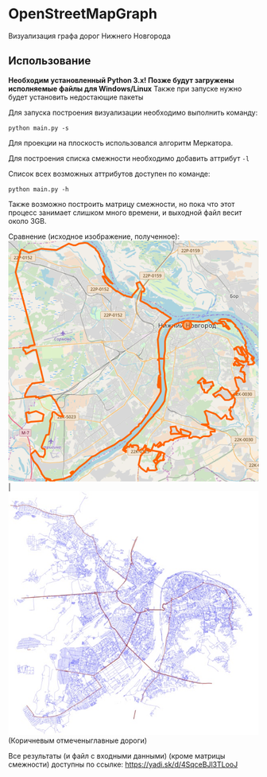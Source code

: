 # OpenStreetMapGraph
Визуализация графа дорог Нижнего Новгорода
## Использование
**Необходим установленный Python 3.x! Позже будут загружены исполняемые файлы для Windows/Linux**
Также при запуске нужно будет установить недостающие пакеты

Для запуска построения визуализации необходимо выполнить команду:
```
python main.py -s
```

Для проекции на плоскость использовался алгоритм Меркатора.

Для построения списка смежности необходимо добавить аттрибут ```-l```

Список всех возможных аттрибутов доступен по команде:
```
python main.py -h
```
Также возможно построить матрицу смежности, но пока что этот процесс занимает слишком много времени, и выходной файл весит около 3GB.

Сравнение (исходное изображение, полученное):
![Graph](graph_source.png) | ![Graph](graph.jpg)
(Коричневым отмеченыглавные дороги)

Все результаты (и файл с входными данными) (кроме матрицы смежности) доступны по ссылке: https://yadi.sk/d/4SqceBJl3TLooJ
